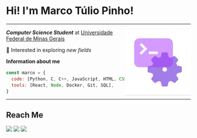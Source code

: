 # Hi! I'm Marco Túlio Pinho!
------------------------------------

<img src="terminal.gif" align="right" width="180" />

***Computer Science Student*** at [Universidade Federal de Minas Gerais](https://ufmg.br/)

👀 Interested in exploring *new fields*

**Information about me**

```javascript
const marco = {
  code: [Python, C, C++, JavaScript, HTML, CSS, Julia],
  tools: [React, Node, Docker, Git, SQL],
}
```

------------------------------------

## Reach Me

<div> 
  <a href="marcotufmg@gmail.com" target="_blank"><img src="https://img.shields.io/badge/Gmail-D14836?style=for-the-badge&logo=gmail&logoColor=white" target="_blank"></a>
  <a href="https://www.instagram.com/marcotuliopin" target="_blank"><img src="https://img.shields.io/badge/Instagram-E4405F?style=for-the-badge&logo=instagram&logoColor=white" target="_blank"></a>
  <a href="https://www.linkedin.com/in/marcotuliopin" target="_blank"><img src="https://img.shields.io/badge/linkedin-%230077B5.svg?style=for-the-badge&logo=linkedin&logoColor=white)" target="_blank"></a>
</div>


<!---
marcotuliopin/marcotuliopin is a ✨ special ✨ repository because its `README.md` (this file) appears on your GitHub profile.
You can click the Preview link to take a look at your changes.
--->

